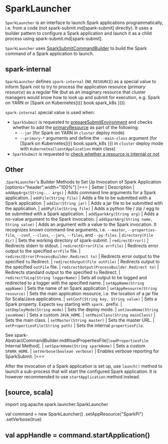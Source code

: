 # SparkLauncher

`SparkLauncher` is an interface to launch Spark applications programmatically, i.e. from a code (not spark-submit.md[spark-submit] directly). It uses a builder pattern to configure a Spark application and launch it as a child process using spark-submit.md[spark-submit].

`SparkLauncher` uses [SparkSubmitCommandBuilder](SparkSubmitCommandBuilder.md) to build the Spark command of a Spark application to launch.

## <span id="NO_RESOURCE"> spark-internal

`SparkLauncher` defines `spark-internal` (`NO_RESOURCE`) as a special value to inform Spark not to try to process the application resource (_primary resource_) as a regular file (but as an imaginary resource that cluster managers would know how to look up and submit for execution, e.g. Spark on YARN or [Spark on Kubernetes]({{ book.spark_k8s }})).

`spark-internal` special value is used when:

* `SparkSubmit` is requested to [prepareSubmitEnvironment](SparkSubmit.md#prepareSubmitEnvironment) and checks whether to add the [primaryResource](SparkSubmitArguments.md#primaryResource) as part of the following:
  * `--jar` (for Spark on YARN in `cluster` deploy mode)
  * `--primary-*` arguments and define the `--main-class` argument (for [Spark on Kubernetes]({{ book.spark_k8s }}) in `cluster` deploy mode with `KubernetesClientApplication` main class)
* `SparkSubmit` is requested to [check whether a resource is internal or not](SparkSubmit.md#isInternal)

## Other

.``SparkLauncher``'s Builder Methods to Set Up Invocation of Spark Application
[options="header",width="100%"]
|===
| Setter | Description
| `addAppArgs(String... args)` | Adds command line arguments for a Spark application.
| `addFile(String file)` | Adds a file to be submitted with a Spark application.
| `addJar(String jar)` | Adds a jar file to be submitted with the application.
| `addPyFile(String file)` | Adds a python file / zip / egg to be submitted with a Spark application.
| `addSparkArg(String arg)` | Adds a no-value argument to the Spark invocation.
| `addSparkArg(String name, String value)` | Adds an argument with a value to the Spark invocation. It recognizes known command-line arguments, i.e. `--master`, `--properties-file`, `--conf`, `--class`, `--jars`, `--files`, and `--py-files`.
| `directory(File dir)` | Sets the working directory of spark-submit.
| `redirectError()` | Redirects stderr to stdout.
| `redirectError(File errFile)` | Redirects error output to the specified `errFile` file.
| `redirectError(ProcessBuilder.Redirect to)` | Redirects error output to the specified `to` Redirect.
| `redirectOutput(File outFile)` | Redirects output to the specified `outFile` file.
| `redirectOutput(ProcessBuilder.Redirect to)` | Redirects standard output to the specified `to` Redirect.
| `redirectToLog(String loggerName)` | Sets all output to be logged and redirected to a logger with the specified name.
| `setAppName(String appName)` | Sets the name of an Spark application
| `setAppResource(String resource)` | Sets the main application resource, i.e. the location of a jar file for Scala/Java applications.
| `setConf(String key, String value)` | Sets a Spark property. Expects `key` starting with `spark.` prefix.
| `setDeployMode(String mode)` | Sets the deploy mode.
| `setJavaHome(String javaHome)` | Sets a custom `JAVA_HOME`.
| `setMainClass(String mainClass)` | Sets the main class.
| `setMaster(String master)` | Sets the master URL.
| `setPropertiesFile(String path)` | Sets the internal `propertiesFile`.

See spark-AbstractCommandBuilder.md#loadPropertiesFile[`loadPropertiesFile` Internal Method].
| `setSparkHome(String sparkHome)` | Sets a custom `SPARK_HOME`.
| `setVerbose(boolean verbose)` | Enables verbose reporting for SparkSubmit.
|===

After the invocation of a Spark application is set up, use `launch()` method to launch a sub-process that will start the configured Spark application. It is however recommended to use `startApplication` method instead.

[source, scala]
----
import org.apache.spark.launcher.SparkLauncher

val command = new SparkLauncher()
  .setAppResource("SparkPi")
  .setVerbose(true)

val appHandle = command.startApplication()
----
